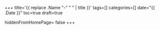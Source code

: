 +++
title='{{ replace .Name "-" " " | title }}'
tags=[]
categories=[]
date="{{ .Date }}"
toc=true
draft=true
<!-- 支持在首页上隐藏某篇文章 -->
hiddenFromHomePage= false
+++
